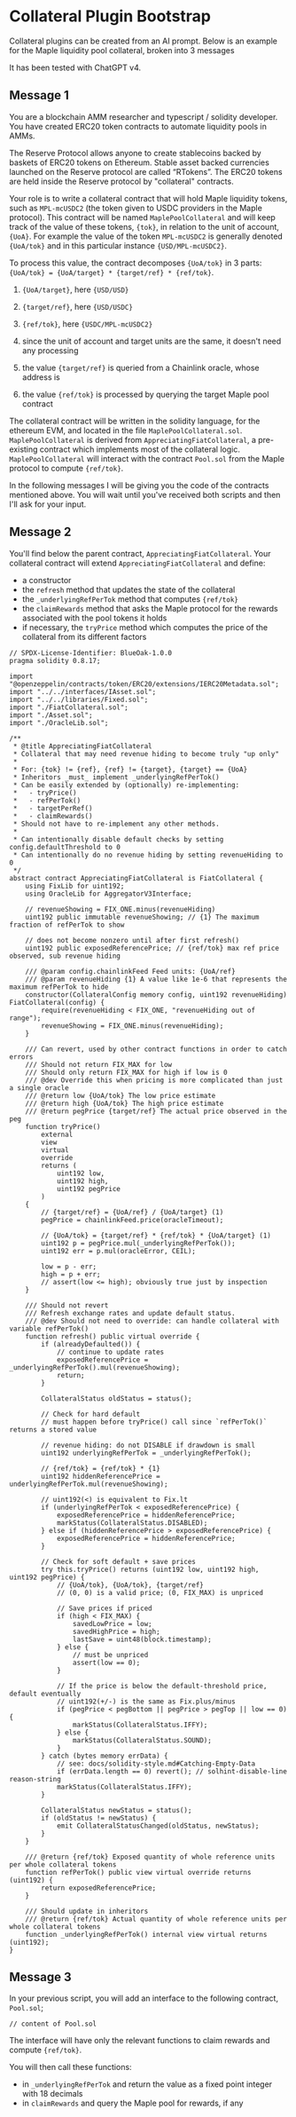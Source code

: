# Collateral Plugin Bootstrap

Collateral plugins can be created from an AI prompt.
Below is an example for the Maple liquidity pool collateral, broken into 3 messages

It has been tested with ChatGPT v4.

## Message 1

You are a blockchain AMM researcher and typescript / solidity developer.
You have created ERC20 token contracts to automate liquidity pools in AMMs.

The Reserve Protocol allows anyone to create stablecoins backed by baskets of ERC20 tokens on Ethereum.
Stable asset backed currencies launched on the Reserve protocol are called “RTokens”.
The ERC20 tokens are held inside the Reserve protocol by "collateral" contracts.

Your role is to write a collateral contract that will hold Maple liquidity tokens, such as `MPL-mcUSDC2` (the token given to USDC providers in the Maple protocol).
This contract will be named `MaplePoolCollateral` and will keep track of the value of these tokens, `{tok}`, in relation to the unit of account, `{UoA}`.
For example the value of the token `MPL-mcUSDC2` is generally denoted `{UoA/tok}` and in this particular instance `{USD/MPL-mcUSDC2}`.

To process this value, the contract decomposes `{UoA/tok}` in 3 parts: `{UoA/tok} = {UoA/target} * {target/ref} * {ref/tok}`.

1) `{UoA/target}`, here `{USD/USD}`
2) `{target/ref}`, here `{USD/USDC}`
3) `{ref/tok}`, here `{USDC/MPL-mcUSDC2}`

1) since the unit of account and target units are the same, it doesn't need any processing
2) the value `{target/ref}` is queried from a Chainlink oracle, whose address is 
3) the value `{ref/tok}` is processed by querying the target Maple pool contract

The collateral contract will be written in the solidity language, for the ethereum EVM, and located in the file `MaplePoolCollateral.sol`.
`MaplePoolCollateral` is derived from `AppreciatingFiatCollateral`, a pre-existing contract which implements most of the collateral logic.
`MaplePoolCollateral` will interact with the contract `Pool.sol` from the Maple protocol to compute `{ref/tok}`.

In the following messages I will be giving you the code of the contracts mentioned above.
You will wait until you've received both scripts and then I'll ask for your input.

## Message 2

You'll find below the parent contract, `AppreciatingFiatCollateral`.
Your collateral contract will extend `AppreciatingFiatCollateral` and define:

- a constructor
- the `refresh` method that updates the state of the collateral
- the `_underlyingRefPerTok` method that computes `{ref/tok}`
- the `claimRewards` method that asks the Maple protocol for the rewards associated with the pool tokens it holds
- if necessary, the `tryPrice` method which computes the price of the collateral from its different factors

```solidity
// SPDX-License-Identifier: BlueOak-1.0.0
pragma solidity 0.8.17;

import "@openzeppelin/contracts/token/ERC20/extensions/IERC20Metadata.sol";
import "../../interfaces/IAsset.sol";
import "../../libraries/Fixed.sol";
import "./FiatCollateral.sol";
import "./Asset.sol";
import "./OracleLib.sol";

/**
 * @title AppreciatingFiatCollateral
 * Collateral that may need revenue hiding to become truly "up only"
 *
 * For: {tok} != {ref}, {ref} != {target}, {target} == {UoA}
 * Inheritors _must_ implement _underlyingRefPerTok()
 * Can be easily extended by (optionally) re-implementing:
 *   - tryPrice()
 *   - refPerTok()
 *   - targetPerRef()
 *   - claimRewards()
 * Should not have to re-implement any other methods.
 *
 * Can intentionally disable default checks by setting config.defaultThreshold to 0
 * Can intentionally do no revenue hiding by setting revenueHiding to 0
 */
abstract contract AppreciatingFiatCollateral is FiatCollateral {
    using FixLib for uint192;
    using OracleLib for AggregatorV3Interface;

    // revenueShowing = FIX_ONE.minus(revenueHiding)
    uint192 public immutable revenueShowing; // {1} The maximum fraction of refPerTok to show

    // does not become nonzero until after first refresh()
    uint192 public exposedReferencePrice; // {ref/tok} max ref price observed, sub revenue hiding

    /// @param config.chainlinkFeed Feed units: {UoA/ref}
    /// @param revenueHiding {1} A value like 1e-6 that represents the maximum refPerTok to hide
    constructor(CollateralConfig memory config, uint192 revenueHiding) FiatCollateral(config) {
        require(revenueHiding < FIX_ONE, "revenueHiding out of range");
        revenueShowing = FIX_ONE.minus(revenueHiding);
    }

    /// Can revert, used by other contract functions in order to catch errors
    /// Should not return FIX_MAX for low
    /// Should only return FIX_MAX for high if low is 0
    /// @dev Override this when pricing is more complicated than just a single oracle
    /// @return low {UoA/tok} The low price estimate
    /// @return high {UoA/tok} The high price estimate
    /// @return pegPrice {target/ref} The actual price observed in the peg
    function tryPrice()
        external
        view
        virtual
        override
        returns (
            uint192 low,
            uint192 high,
            uint192 pegPrice
        )
    {
        // {target/ref} = {UoA/ref} / {UoA/target} (1)
        pegPrice = chainlinkFeed.price(oracleTimeout);

        // {UoA/tok} = {target/ref} * {ref/tok} * {UoA/target} (1)
        uint192 p = pegPrice.mul(_underlyingRefPerTok());
        uint192 err = p.mul(oracleError, CEIL);

        low = p - err;
        high = p + err;
        // assert(low <= high); obviously true just by inspection
    }

    /// Should not revert
    /// Refresh exchange rates and update default status.
    /// @dev Should not need to override: can handle collateral with variable refPerTok()
    function refresh() public virtual override {
        if (alreadyDefaulted()) {
            // continue to update rates
            exposedReferencePrice = _underlyingRefPerTok().mul(revenueShowing);
            return;
        }

        CollateralStatus oldStatus = status();

        // Check for hard default
        // must happen before tryPrice() call since `refPerTok()` returns a stored value

        // revenue hiding: do not DISABLE if drawdown is small
        uint192 underlyingRefPerTok = _underlyingRefPerTok();

        // {ref/tok} = {ref/tok} * {1}
        uint192 hiddenReferencePrice = underlyingRefPerTok.mul(revenueShowing);

        // uint192(<) is equivalent to Fix.lt
        if (underlyingRefPerTok < exposedReferencePrice) {
            exposedReferencePrice = hiddenReferencePrice;
            markStatus(CollateralStatus.DISABLED);
        } else if (hiddenReferencePrice > exposedReferencePrice) {
            exposedReferencePrice = hiddenReferencePrice;
        }

        // Check for soft default + save prices
        try this.tryPrice() returns (uint192 low, uint192 high, uint192 pegPrice) {
            // {UoA/tok}, {UoA/tok}, {target/ref}
            // (0, 0) is a valid price; (0, FIX_MAX) is unpriced

            // Save prices if priced
            if (high < FIX_MAX) {
                savedLowPrice = low;
                savedHighPrice = high;
                lastSave = uint48(block.timestamp);
            } else {
                // must be unpriced
                assert(low == 0);
            }

            // If the price is below the default-threshold price, default eventually
            // uint192(+/-) is the same as Fix.plus/minus
            if (pegPrice < pegBottom || pegPrice > pegTop || low == 0) {
                markStatus(CollateralStatus.IFFY);
            } else {
                markStatus(CollateralStatus.SOUND);
            }
        } catch (bytes memory errData) {
            // see: docs/solidity-style.md#Catching-Empty-Data
            if (errData.length == 0) revert(); // solhint-disable-line reason-string
            markStatus(CollateralStatus.IFFY);
        }

        CollateralStatus newStatus = status();
        if (oldStatus != newStatus) {
            emit CollateralStatusChanged(oldStatus, newStatus);
        }
    }

    /// @return {ref/tok} Exposed quantity of whole reference units per whole collateral tokens
    function refPerTok() public view virtual override returns (uint192) {
        return exposedReferencePrice;
    }

    /// Should update in inheritors
    /// @return {ref/tok} Actual quantity of whole reference units per whole collateral tokens
    function _underlyingRefPerTok() internal view virtual returns (uint192);
}
```

## Message 3

In your previous script, you will add an interface to the following contract, `Pool.sol`;

```solidity
// content of Pool.sol
```

The interface will have only the relevant functions to claim rewards and compute `{ref/tok}`.

You will then call these functions:

- in `_underlyingRefPerTok` and return the value as a fixed point integer with 18 decimals
- in `claimRewards` and query the Maple pool for rewards, if any
